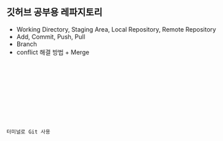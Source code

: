 ## 깃허브 공부용 레파지토리

- Working Directory, Staging Area, Local Repository, Remote Repository
- Add, Commit, Push, Pull
- Branch
- conflict 해결 방법 + Merge

<code>
<!DOCTYPE html>
<html lang="en">
<head>
    <meta charset="UTF-8">
    <meta name="viewport" content="width=device-width, initial-scale=1.0">
    <title>버그 수정 중</title>
</head>
<body>
    <p>터미널로 Git 사용</p/>
</body>
</html>
</code>